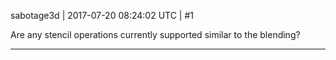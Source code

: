 sabotage3d | 2017-07-20 08:24:02 UTC | #1

Are any stencil operations currently supported similar to the blending?

-------------------------

